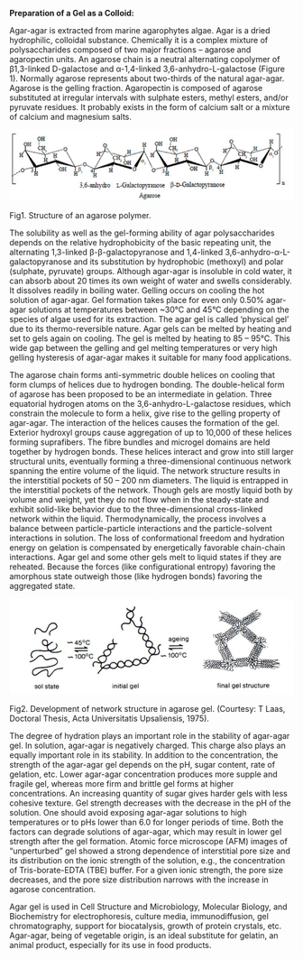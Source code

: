**Preparation of a Gel as a Colloid:**

Agar-agar is extracted from marine agarophytes algae. Agar is a dried hydrophilic, colloidal substance. Chemically it is a complex mixture of polysaccharides composed of two major fractions – agarose and agaropectin units. An agarose chain is a neutral alternating copolymer of β1,3-linked D-galactose and α-1,4-linked 3,6-anhydro-L-galactose (Figure 1). Normally agarose represents about two-thirds of the natural agar-agar. Agarose is the gelling fraction. Agaropectin is composed of agarose substituted at irregular intervals with sulphate esters, methyl esters, and/or pyruvate residues. It probably exists in the form of calcium salt or a mixture of calcium and magnesium salts.

<img src="images/pic1.jpg"> 

Fig1. Structure of an agarose polymer.

The solubility as well as the gel-forming ability of agar polysaccharides depends on the relative hydrophobicity of the basic repeating unit, the alternating 1,3-linked β-β-galactopyranose and 1,4-linked 3,6-anhydro-α-L-galactopyranose and its substitution by hydrophobic (methoxyl) and polar (sulphate, pyruvate) groups. Although agar-agar is insoluble in cold water, it can absorb about 20 times its own weight of water and swells considerably. It dissolves readily in boiling water. Gelling occurs on cooling the hot solution of agar-agar. Gel formation takes place for even only 0.50% agar-agar solutions at temperatures between ~30°C and 45°C depending on the species of algae used for its extraction. The agar gel is called ‘physical gel’ due to its thermo-reversible nature. Agar gels can be melted by heating and set to gels again on cooling. The gel is melted by heating to 85 – 95°C. This wide gap between the gelling and gel melting temperatures or very high gelling hysteresis of agar-agar makes it suitable for many food applications.

The agarose chain forms anti-symmetric double helices on cooling that form clumps of helices due to hydrogen bonding. The double-helical form of agarose has been proposed to be an intermediate in gelation. Three equatorial hydrogen atoms on the 3,6-anhydro-L-galactose residues, which constrain the molecule to form a helix, give rise to the gelling property of agar-agar. The interaction of the helices causes the formation of the gel. Exterior hydroxyl groups cause aggregation of up to 10,000 of these helices forming suprafibers. The fibre bundles and microgel domains are held together by hydrogen bonds. These helices interact and grow into still larger structural units, eventually forming a three-dimensional continuous network spanning the entire volume of the liquid. The network structure results in the interstitial pockets of 50 – 200 nm diameters. The liquid is entrapped in the interstitial pockets of the network. Though gels are mostly liquid both by volume and weight, yet they do not flow when in the steady-state and exhibit solid-like behavior due to the three-dimensional cross-linked network within the liquid. Thermodynamically, the process involves a balance between particle-particle interactions and the particle-solvent interactions in solution. The loss of conformational freedom and hydration energy on gelation is compensated by energetically favorable chain-chain interactions. Agar gel and some other gels melt to liquid states if they are reheated. Because the forces (like configurational entropy) favoring the amorphous state outweigh those (like hydrogen bonds) favoring the aggregated state.

<img src="images/pic2.jpg">

Fig2. Development of network structure in agarose gel. (Courtesy: T Laas, Doctoral Thesis, Acta Universitatis Upsaliensis, 1975).

The degree of hydration plays an important role in the stability of agar-agar gel. In solution, agar-agar is negatively charged. This charge also plays an equally important role in its stability. In addition to the concentration, the strength of the agar-agar gel depends on the pH, sugar content, rate of gelation, etc. Lower agar-agar concentration produces more supple and fragile gel, whereas more firm and brittle gel forms at higher concentrations. An increasing quantity of sugar gives harder gels with less cohesive texture. Gel strength decreases with the decrease in the pH of the solution. One should avoid exposing agar-agar solutions to high temperatures or to pHs lower than 6.0 for longer periods of time. Both the factors can degrade solutions of agar-agar, which may result in lower gel strength after the gel formation. Atomic force microscope (AFM) images of “unperturbed” gel showed a strong dependence of interstitial pore size and its distribution on the ionic strength of the solution, e.g., the concentration of Tris-borate-EDTA (TBE) buffer. For a given ionic strength, the pore size decreases, and the pore size distribution narrows with the increase in agarose concentration.

Agar gel is used in Cell Structure and Microbiology, Molecular Biology, and Biochemistry for electrophoresis, culture media, immunodiffusion, gel chromatography, support for biocatalysis, growth of protein crystals, etc. Agar-agar, being of vegetable origin, is an ideal substitute for gelatin, an animal product, especially for its use in food products.

